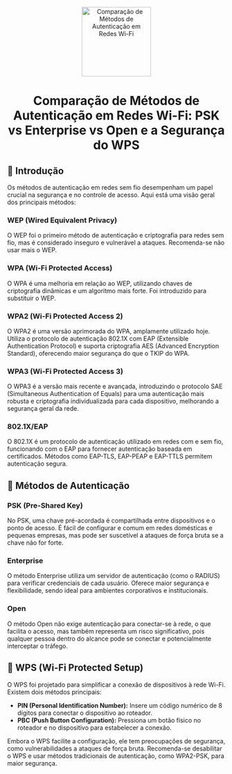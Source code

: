 <p align="center">
  <a href="SUA_URL_DE_IMAGEM">
    <img src="./images/comparacao_metodos_autenticacao_wifi.png" alt="Comparação de Métodos de Autenticação em Redes Wi-Fi" width="160" height="160">
  </a>
  <h1 align="center">Comparação de Métodos de Autenticação em Redes Wi-Fi: PSK vs Enterprise vs Open e a Segurança do WPS</h1>
</p>

## :dart: Introdução

Os métodos de autenticação em redes sem fio desempenham um papel crucial na segurança e no controle de acesso. Aqui está uma visão geral dos principais métodos:

### WEP (Wired Equivalent Privacy)

O WEP foi o primeiro método de autenticação e criptografia para redes sem fio, mas é considerado inseguro e vulnerável a ataques. Recomenda-se não usar mais o WEP.

### WPA (Wi-Fi Protected Access)

O WPA é uma melhoria em relação ao WEP, utilizando chaves de criptografia dinâmicas e um algoritmo mais forte. Foi introduzido para substituir o WEP.

### WPA2 (Wi-Fi Protected Access 2)

O WPA2 é uma versão aprimorada do WPA, amplamente utilizado hoje. Utiliza o protocolo de autenticação 802.1X com EAP (Extensible Authentication Protocol) e suporta criptografia AES (Advanced Encryption Standard), oferecendo maior segurança do que o TKIP do WPA.

### WPA3 (Wi-Fi Protected Access 3)

O WPA3 é a versão mais recente e avançada, introduzindo o protocolo SAE (Simultaneous Authentication of Equals) para uma autenticação mais robusta e criptografia individualizada para cada dispositivo, melhorando a segurança geral da rede.

### 802.1X/EAP

O 802.1X é um protocolo de autenticação utilizado em redes com e sem fio, funcionando com o EAP para fornecer autenticação baseada em certificados. Métodos como EAP-TLS, EAP-PEAP e EAP-TTLS permitem autenticação segura.

## :dart: Métodos de Autenticação

### PSK (Pre-Shared Key)

No PSK, uma chave pré-acordada é compartilhada entre dispositivos e o ponto de acesso. É fácil de configurar e comum em redes domésticas e pequenas empresas, mas pode ser suscetível a ataques de força bruta se a chave não for forte.

### Enterprise

O método Enterprise utiliza um servidor de autenticação (como o RADIUS) para verificar credenciais de cada usuário. Oferece maior segurança e flexibilidade, sendo ideal para ambientes corporativos e institucionais.

### Open

O método Open não exige autenticação para conectar-se à rede, o que facilita o acesso, mas também representa um risco significativo, pois qualquer pessoa dentro do alcance pode se conectar e potencialmente interceptar o tráfego.

## :dart: WPS (Wi-Fi Protected Setup)

O WPS foi projetado para simplificar a conexão de dispositivos à rede Wi-Fi. Existem dois métodos principais:

- **PIN (Personal Identification Number):** Insere um código numérico de 8 dígitos para conectar o dispositivo ao roteador.
- **PBC (Push Button Configuration):** Pressiona um botão físico no roteador e no dispositivo para estabelecer a conexão.

Embora o WPS facilite a configuração, ele tem preocupações de segurança, como vulnerabilidades a ataques de força bruta. Recomenda-se desabilitar o WPS e usar métodos tradicionais de autenticação, como WPA2-PSK, para maior segurança.

